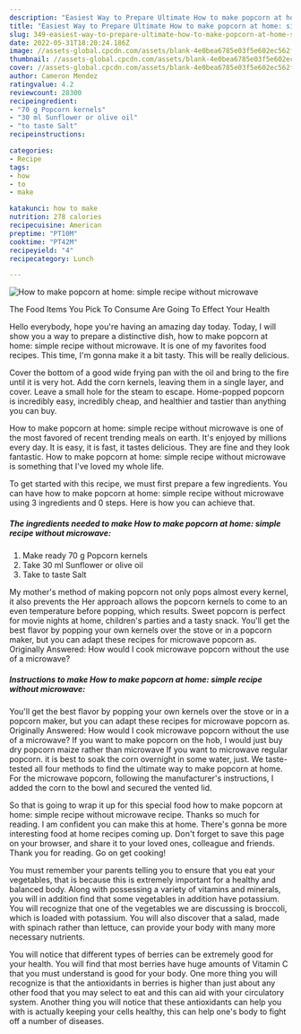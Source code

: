 ```yaml
---
description: "Easiest Way to Prepare Ultimate How to make popcorn at home: simple recipe without microwave"
title: "Easiest Way to Prepare Ultimate How to make popcorn at home: simple recipe without microwave"
slug: 349-easiest-way-to-prepare-ultimate-how-to-make-popcorn-at-home-simple-recipe-without-microwave
date: 2022-05-31T18:20:24.186Z
image: //assets-global.cpcdn.com/assets/blank-4e0bea6785e03f5e602ec562f230caae08da540cada707380b4fe1bbebba43da.png
thumbnail: //assets-global.cpcdn.com/assets/blank-4e0bea6785e03f5e602ec562f230caae08da540cada707380b4fe1bbebba43da.png
cover: //assets-global.cpcdn.com/assets/blank-4e0bea6785e03f5e602ec562f230caae08da540cada707380b4fe1bbebba43da.png
author: Cameron Mendez
ratingvalue: 4.2
reviewcount: 28300
recipeingredient:
- "70 g Popcorn kernels"
- "30 ml Sunflower or olive oil"
- "to taste Salt"
recipeinstructions:

categories:
- Recipe
tags:
- how
- to
- make

katakunci: how to make 
nutrition: 278 calories
recipecuisine: American
preptime: "PT10M"
cooktime: "PT42M"
recipeyield: "4"
recipecategory: Lunch

---
```



![How to make popcorn at home: simple recipe without microwave](//assets-global.cpcdn.com/assets/blank-4e0bea6785e03f5e602ec562f230caae08da540cada707380b4fe1bbebba43da.png)

The Food Items You Pick To Consume Are Going To Effect Your Health

Hello everybody, hope you're having an amazing day today. Today, I will show you a way to prepare a distinctive dish, how to make popcorn at home: simple recipe without microwave. It is one of my favorites food recipes. This time, I'm gonna make it a bit tasty. This will be really delicious.

Cover the bottom of a good wide frying pan with the oil and bring to the fire until it is very hot. Add the corn kernels, leaving them in a single layer, and cover. Leave a small hole for the steam to escape. Home-popped popcorn is incredibly easy, incredibly cheap, and healthier and tastier than anything you can buy.

How to make popcorn at home: simple recipe without microwave is one of the most favored of recent trending meals on earth. It's enjoyed by millions every day. It is easy, it is fast, it tastes delicious. They are fine and they look fantastic. How to make popcorn at home: simple recipe without microwave is something that I've loved my whole life.


To get started with this recipe, we must first prepare a few ingredients. You can have how to make popcorn at home: simple recipe without microwave using 3 ingredients and 0 steps. Here is how you can achieve that.

<!--inarticleads1-->

##### The ingredients needed to make How to make popcorn at home: simple recipe without microwave:

1. Make ready 70 g Popcorn kernels
1. Take 30 ml Sunflower or olive oil
1. Take to taste Salt


My mother&#39;s method of making popcorn not only pops almost every kernel, it also prevents the Her approach allows the popcorn kernels to come to an even temperature before popping, which results. Sweet popcorn is perfect for movie nights at home, children&#39;s parties and a tasty snack. You&#39;ll get the best flavor by popping your own kernels over the stove or in a popcorn maker, but you can adapt these recipes for microwave popcorn as. Originally Answered: How would I cook microwave popcorn without the use of a microwave? 

<!--inarticleads2-->

##### Instructions to make How to make popcorn at home: simple recipe without microwave:



You&#39;ll get the best flavor by popping your own kernels over the stove or in a popcorn maker, but you can adapt these recipes for microwave popcorn as. Originally Answered: How would I cook microwave popcorn without the use of a microwave? If you want to make popcorn on the hob, I would just buy dry popcorn maize rather than microwave If you want to microwave regular popcorn. it is best to soak the corn overnight in some water, just. We taste-tested all four methods to find the ultimate way to make popcorn at home. For the microwave popcorn, following the manufacturer&#39;s instructions, I added the corn to the bowl and secured the vented lid. 

So that is going to wrap it up for this special food how to make popcorn at home: simple recipe without microwave recipe. Thanks so much for reading. I am confident you can make this at home. There's gonna be more interesting food at home recipes coming up. Don't forget to save this page on your browser, and share it to your loved ones, colleague and friends. Thank you for reading. Go on get cooking!

You must remember your parents telling you to ensure that you eat your vegetables, that is because this is extremely important for a healthy and balanced body. Along with possessing a variety of vitamins and minerals, you will in addition find that some vegetables in addition have potassium. You will recognize that one of the vegetables we are discussing is broccoli, which is loaded with potassium. You will also discover that a salad, made with spinach rather than lettuce, can provide your body with many more necessary nutrients.

You will notice that different types of berries can be extremely good for your health. You will find that most berries have huge amounts of Vitamin C that you must understand is good for your body. One more thing you will recognize is that the antioxidants in berries is higher than just about any other food that you may select to eat and this can aid with your circulatory system. Another thing you will notice that these antioxidants can help you with is actually keeping your cells healthy, this can help one's body to fight off a number of diseases.
